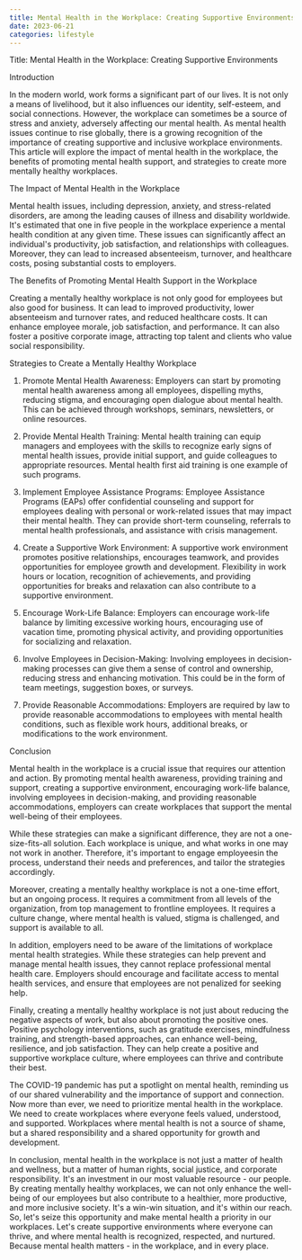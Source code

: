 ```yaml
---
title: Mental Health in the Workplace: Creating Supportive Environments
date: 2023-06-21
categories: lifestyle
---
```


Title: Mental Health in the Workplace: Creating Supportive Environments

Introduction

In the modern world, work forms a significant part of our lives. It is not only a means of livelihood, but it also influences our identity, self-esteem, and social connections. However, the workplace can sometimes be a source of stress and anxiety, adversely affecting our mental health. As mental health issues continue to rise globally, there is a growing recognition of the importance of creating supportive and inclusive workplace environments. This article will explore the impact of mental health in the workplace, the benefits of promoting mental health support, and strategies to create more mentally healthy workplaces.

The Impact of Mental Health in the Workplace

Mental health issues, including depression, anxiety, and stress-related disorders, are among the leading causes of illness and disability worldwide. It's estimated that one in five people in the workplace experience a mental health condition at any given time. These issues can significantly affect an individual's productivity, job satisfaction, and relationships with colleagues. Moreover, they can lead to increased absenteeism, turnover, and healthcare costs, posing substantial costs to employers.

The Benefits of Promoting Mental Health Support in the Workplace

Creating a mentally healthy workplace is not only good for employees but also good for business. It can lead to improved productivity, lower absenteeism and turnover rates, and reduced healthcare costs. It can enhance employee morale, job satisfaction, and performance. It can also foster a positive corporate image, attracting top talent and clients who value social responsibility.

Strategies to Create a Mentally Healthy Workplace

1. Promote Mental Health Awareness: Employers can start by promoting mental health awareness among all employees, dispelling myths, reducing stigma, and encouraging open dialogue about mental health. This can be achieved through workshops, seminars, newsletters, or online resources.

2. Provide Mental Health Training: Mental health training can equip managers and employees with the skills to recognize early signs of mental health issues, provide initial support, and guide colleagues to appropriate resources. Mental health first aid training is one example of such programs.

3. Implement Employee Assistance Programs: Employee Assistance Programs (EAPs) offer confidential counseling and support for employees dealing with personal or work-related issues that may impact their mental health. They can provide short-term counseling, referrals to mental health professionals, and assistance with crisis management.

4. Create a Supportive Work Environment: A supportive work environment promotes positive relationships, encourages teamwork, and provides opportunities for employee growth and development. Flexibility in work hours or location, recognition of achievements, and providing opportunities for breaks and relaxation can also contribute to a supportive environment.

5. Encourage Work-Life Balance: Employers can encourage work-life balance by limiting excessive working hours, encouraging use of vacation time, promoting physical activity, and providing opportunities for socializing and relaxation.

6. Involve Employees in Decision-Making: Involving employees in decision-making processes can give them a sense of control and ownership, reducing stress and enhancing motivation. This could be in the form of team meetings, suggestion boxes, or surveys.

7. Provide Reasonable Accommodations: Employers are required by law to provide reasonable accommodations to employees with mental health conditions, such as flexible work hours, additional breaks, or modifications to the work environment.

Conclusion

Mental health in the workplace is a crucial issue that requires our attention and action. By promoting mental health awareness, providing training and support, creating a supportive environment, encouraging work-life balance, involving employees in decision-making, and providing reasonable accommodations, employers can create workplaces that support the mental well-being of their employees.

While these strategies can make a significant difference, they are not a one-size-fits-all solution. Each workplace is unique, and what works in one may not work in another. Therefore, it's important to engage employeesin the process, understand their needs and preferences, and tailor the strategies accordingly.

Moreover, creating a mentally healthy workplace is not a one-time effort, but an ongoing process. It requires a commitment from all levels of the organization, from top management to frontline employees. It requires a culture change, where mental health is valued, stigma is challenged, and support is available to all.

In addition, employers need to be aware of the limitations of workplace mental health strategies. While these strategies can help prevent and manage mental health issues, they cannot replace professional mental health care. Employers should encourage and facilitate access to mental health services, and ensure that employees are not penalized for seeking help.

Finally, creating a mentally healthy workplace is not just about reducing the negative aspects of work, but also about promoting the positive ones. Positive psychology interventions, such as gratitude exercises, mindfulness training, and strength-based approaches, can enhance well-being, resilience, and job satisfaction. They can help create a positive and supportive workplace culture, where employees can thrive and contribute their best.

The COVID-19 pandemic has put a spotlight on mental health, reminding us of our shared vulnerability and the importance of support and connection. Now more than ever, we need to prioritize mental health in the workplace. We need to create workplaces where everyone feels valued, understood, and supported. Workplaces where mental health is not a source of shame, but a shared responsibility and a shared opportunity for growth and development.

In conclusion, mental health in the workplace is not just a matter of health and wellness, but a matter of human rights, social justice, and corporate responsibility. It's an investment in our most valuable resource - our people. By creating mentally healthy workplaces, we can not only enhance the well-being of our employees but also contribute to a healthier, more productive, and more inclusive society. It's a win-win situation, and it's within our reach. So, let's seize this opportunity and make mental health a priority in our workplaces. Let's create supportive environments where everyone can thrive, and where mental health is recognized, respected, and nurtured. Because mental health matters - in the workplace, and in every place.
